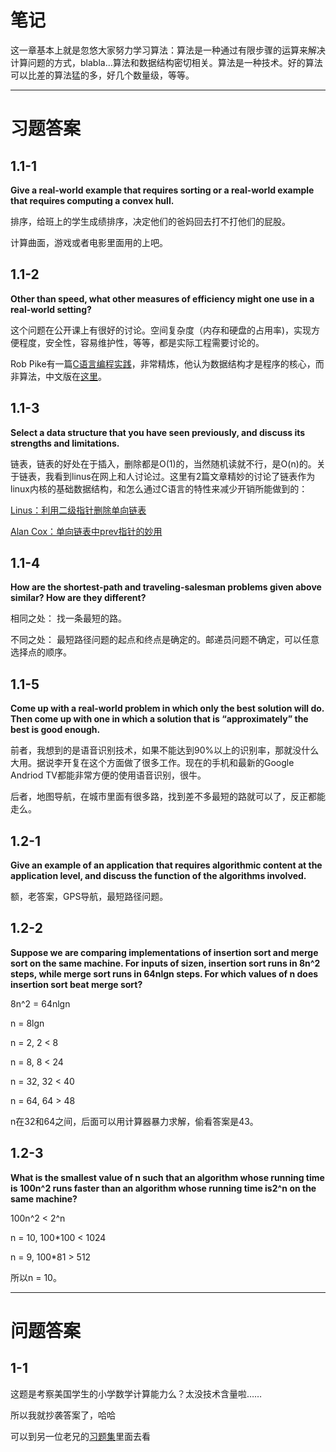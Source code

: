 笔记
===

这一章基本上就是忽悠大家努力学习算法：算法是一种通过有限步骤的运算来解决计算问题的方式，blabla...算法和数据结构密切相关。算法是一种技术。好的算法可以比差的算法猛的多，好几个数量级，等等。

***

习题答案
===
1.1-1 
---
**Give a real-world example that requires sorting or a real-world example that requires computing a convex hull.**

排序，给班上的学生成绩排序，决定他们的爸妈回去打不打他们的屁股。

计算曲面，游戏或者电影里面用的上吧。

1.1-2
---
**Other than speed, what other measures of efficiency might one use in a real-world setting?**

这个问题在公开课上有很好的讨论。空间复杂度（内存和硬盘的占用率)，实现方便程度，安全性，容易维护性，等等，都是实际工程需要讨论的。

Rob Pike有一篇[C语言编程实践]((http://www.lysator.liu.se/c/pikestyle.html))，非常精炼，他认为数据结构才是程序的核心，而非算法，中文版在[这里](http://www.cppblog.com/leetaolion/archive/2008/02/29/43429.aspx)。

1.1-3
---
**Select a data structure that you have seen previously, and discuss its strengths and limitations.**

链表，链表的好处在于插入，删除都是O(1)的，当然随机读就不行，是O(n)的。关于链表，我看到linus在网上和人讨论过。这里有2篇文章精妙的讨论了链表作为linux内核的基础数据结构，和怎么通过C语言的特性来减少开销所能做到的：

[Linus：利用二级指针删除单向链表](http://coolshell.cn/articles/8990.html)

[Alan Cox：单向链表中prev指针的妙用](http://coolshell.cn/articles/9859.html)

1.1-4
---
**How are the shortest-path and traveling-salesman problems given above similar? How are they different?**

相同之处： 找一条最短的路。

不同之处： 最短路径问题的起点和终点是确定的。邮递员问题不确定，可以任意选择点的顺序。

1.1-5
---
**Come up with a real-world problem in which only the best solution will do. Then come up with one in which a solution that is “approximately” the best is good enough.**

前者，我想到的是语音识别技术，如果不能达到90%以上的识别率，那就没什么大用。据说李开复在这个方面做了很多工作。现在的手机和最新的Google Andriod TV都能非常方便的使用语音识别，很牛。

后者，地图导航，在城市里面有很多路，找到差不多最短的路就可以了，反正都能走么。

1.2-1
---
**Give an example of an application that requires algorithmic content at the application level, and discuss the function of the algorithms involved.**

额，老答案，GPS导航，最短路径问题。

1.2-2
---
**Suppose we are comparing implementations of insertion sort and merge sort on the same machine. For inputs of sizen, insertion sort runs in 8n^2
steps, while merge sort runs in 64nlgn steps. For which values of n does insertion sort beat merge sort?**

8n^2 = 64nlgn

n = 8lgn

n = 2, 2 < 8

n = 8, 8 < 24

n = 32, 32 < 40

n = 64, 64 > 48

n在32和64之间，后面可以用计算器暴力求解，偷看答案是43。

1.2-3
---
**What is the smallest value of n such that an algorithm whose running time is 100n^2 runs faster than an algorithm whose running time is2^n on the same machine?**

100n^2 < 2^n

n = 10, 100\*100 < 1024

n = 9, 100\*81 > 512

所以n = 10。

***

问题答案
===
1-1
---

这题是考察美国学生的小学数学计算能力么？太没技术含量啦……

所以我就抄袭答案了，哈哈

可以到另一位老兄的[习题集](https://github.com/yinyanghu/CLRS-Solutions/tree/master/chapter1)里面去看